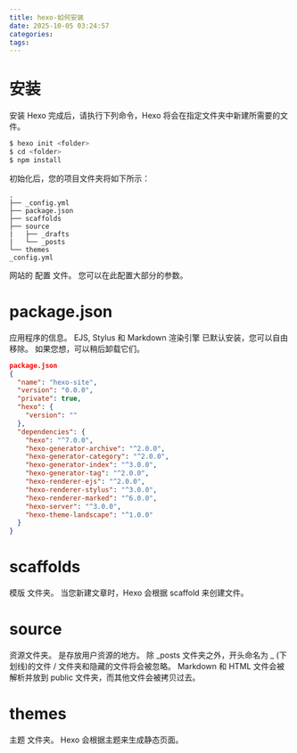```yaml
---
title: hexo-如何安装
date: 2025-10-05 03:24:57
categories:
tags:
---
```

# 安装
安装 Hexo 完成后，请执行下列命令，Hexo 将会在指定文件夹中新建所需要的文件。

```bash
$ hexo init <folder>
$ cd <folder>
$ npm install
```

初始化后，您的项目文件夹将如下所示：

```
.
├── _config.yml
├── package.json
├── scaffolds
├── source
|   ├── _drafts
|   └── _posts
└── themes
_config.yml
```

网站的 配置 文件。 您可以在此配置大部分的参数。

# package.json
应用程序的信息。 EJS, Stylus 和 Markdown 渲染引擎 已默认安装，您可以自由移除。 如果您想，可以稍后卸载它们。

```json
package.json
{
  "name": "hexo-site",
  "version": "0.0.0",
  "private": true,
  "hexo": {
    "version": ""
  },
  "dependencies": {
    "hexo": "^7.0.0",
    "hexo-generator-archive": "^2.0.0",
    "hexo-generator-category": "^2.0.0",
    "hexo-generator-index": "^3.0.0",
    "hexo-generator-tag": "^2.0.0",
    "hexo-renderer-ejs": "^2.0.0",
    "hexo-renderer-stylus": "^3.0.0",
    "hexo-renderer-marked": "^6.0.0",
    "hexo-server": "^3.0.0",
    "hexo-theme-landscape": "^1.0.0"
  }
}
```

# scaffolds
模版 文件夹。 当您新建文章时，Hexo 会根据 scaffold 来创建文件。

# source
资源文件夹。 是存放用户资源的地方。 除 _posts 文件夹之外，开头命名为 _ (下划线)的文件 / 文件夹和隐藏的文件将会被忽略。 Markdown 和 HTML 文件会被解析并放到 public 文件夹，而其他文件会被拷贝过去。

# themes
主题 文件夹。 Hexo 会根据主题来生成静态页面。
